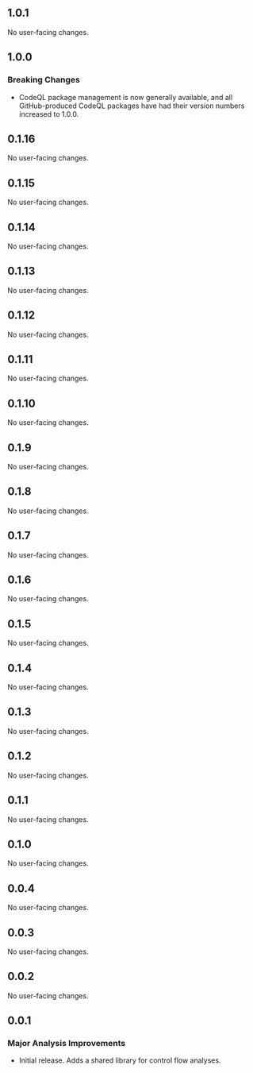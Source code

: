 ## 1.0.1

No user-facing changes.

## 1.0.0

### Breaking Changes

* CodeQL package management is now generally available, and all GitHub-produced CodeQL packages have had their version numbers increased to 1.0.0.

## 0.1.16

No user-facing changes.

## 0.1.15

No user-facing changes.

## 0.1.14

No user-facing changes.

## 0.1.13

No user-facing changes.

## 0.1.12

No user-facing changes.

## 0.1.11

No user-facing changes.

## 0.1.10

No user-facing changes.

## 0.1.9

No user-facing changes.

## 0.1.8

No user-facing changes.

## 0.1.7

No user-facing changes.

## 0.1.6

No user-facing changes.

## 0.1.5

No user-facing changes.

## 0.1.4

No user-facing changes.

## 0.1.3

No user-facing changes.

## 0.1.2

No user-facing changes.

## 0.1.1

No user-facing changes.

## 0.1.0

No user-facing changes.

## 0.0.4

No user-facing changes.

## 0.0.3

No user-facing changes.

## 0.0.2

No user-facing changes.

## 0.0.1

### Major Analysis Improvements

* Initial release. Adds a shared library for control flow analyses.

